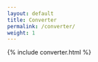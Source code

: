 ```yaml
---
layout: default
title: Converter
permalink: /converter/
weight: 1
---
```


{% include converter.html %}
